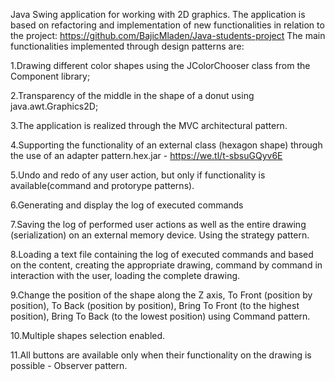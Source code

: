 Java Swing application for working with 2D graphics. The application is based on refactoring and implementation of new functionalities in relation to the project: https://github.com/BajicMladen/Java-students-project The main functionalities implemented through design patterns are:

1.Drawing different color shapes using the JColorChooser class from the Component library; 

2.Transparency of the middle in the shape of a donut using java.awt.Graphics2D;

3.The application is realized through the MVC architectural pattern.

4.Supporting the functionality of an external class (hexagon shape) through the use of an adapter pattern.hex.jar - https://we.tl/t-sbsuGQyv6E

5.Undo and redo of any user action, but only if functionality is available(command and protorype patterns).

6.Generating and display the log of executed commands

7.Saving the log of performed user actions as well as the entire drawing (serialization) on an external memory device. Using the strategy pattern.

8.Loading a text file containing the log of executed commands and based on the content, creating the appropriate drawing, command by command in interaction with the user, loading the complete drawing.

9.Change the position of the shape along the Z axis, To Front (position by position), To Back (position by position), Bring To Front (to the highest position), Bring To Back (to the lowest position) using Command pattern.

10.Multiple shapes selection enabled.

11.All buttons are available only when their functionality on the drawing is possible - Observer pattern.

